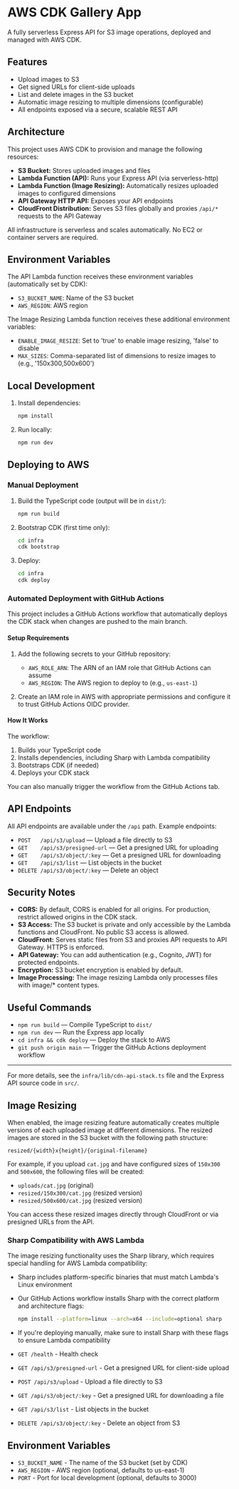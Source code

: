 # AWS CDK Gallery App

A fully serverless Express API for S3 image operations, deployed and managed with AWS CDK.

## Features

- Upload images to S3
- Get signed URLs for client-side uploads
- List and delete images in the S3 bucket
- Automatic image resizing to multiple dimensions (configurable)
- All endpoints exposed via a secure, scalable REST API

## Architecture

This project uses AWS CDK to provision and manage the following resources:

- **S3 Bucket:** Stores uploaded images and files
- **Lambda Function (API):** Runs your Express API (via serverless-http)
- **Lambda Function (Image Resizing):** Automatically resizes uploaded images to configured dimensions
- **API Gateway HTTP API:** Exposes your API endpoints
- **CloudFront Distribution:** Serves S3 files globally and proxies `/api/*` requests to the API Gateway

All infrastructure is serverless and scales automatically. No EC2 or container servers are required.

## Environment Variables

The API Lambda function receives these environment variables (automatically set by CDK):
- `S3_BUCKET_NAME`: Name of the S3 bucket
- `AWS_REGION`: AWS region

The Image Resizing Lambda function receives these additional environment variables:
- `ENABLE_IMAGE_RESIZE`: Set to 'true' to enable image resizing, 'false' to disable
- `MAX_SIZES`: Comma-separated list of dimensions to resize images to (e.g., '150x300,500x600')

## Local Development

1. Install dependencies:

   ```bash
   npm install
   ```

2. Run locally:

   ```bash
   npm run dev
   ```

## Deploying to AWS

### Manual Deployment

1. Build the TypeScript code (output will be in `dist/`):

   ```bash
   npm run build
   ```

2. Bootstrap CDK (first time only):

   ```bash
   cd infra
   cdk bootstrap
   ```

3. Deploy:

   ```bash
   cd infra
   cdk deploy
   ```

### Automated Deployment with GitHub Actions

This project includes a GitHub Actions workflow that automatically deploys the CDK stack when changes are pushed to the main branch.

#### Setup Requirements

1. Add the following secrets to your GitHub repository:
   - `AWS_ROLE_ARN`: The ARN of an IAM role that GitHub Actions can assume
   - `AWS_REGION`: The AWS region to deploy to (e.g., `us-east-1`)

2. Create an IAM role in AWS with appropriate permissions and configure it to trust GitHub Actions OIDC provider.

#### How It Works

The workflow:
1. Builds your TypeScript code
2. Installs dependencies, including Sharp with Lambda compatibility
3. Bootstraps CDK (if needed)
4. Deploys your CDK stack

You can also manually trigger the workflow from the GitHub Actions tab.

## API Endpoints

All API endpoints are available under the `/api` path. Example endpoints:

- `POST   /api/s3/upload` — Upload a file directly to S3
- `GET    /api/s3/presigned-url` — Get a presigned URL for uploading
- `GET    /api/s3/object/:key` — Get a presigned URL for downloading
- `GET    /api/s3/list` — List objects in the bucket
- `DELETE /api/s3/object/:key` — Delete an object

## Security Notes

- **CORS:** By default, CORS is enabled for all origins. For production, restrict allowed origins in the CDK stack.
- **S3 Access:** The S3 bucket is private and only accessible by the Lambda functions and CloudFront. No public S3 access is allowed.
- **CloudFront:** Serves static files from S3 and proxies API requests to API Gateway. HTTPS is enforced.
- **API Gateway:** You can add authentication (e.g., Cognito, JWT) for protected endpoints.
- **Encryption:** S3 bucket encryption is enabled by default.
- **Image Processing:** The image resizing Lambda only processes files with image/* content types.

## Useful Commands

- `npm run build` — Compile TypeScript to `dist/`
- `npm run dev` — Run the Express app locally
- `cd infra && cdk deploy` — Deploy the stack to AWS
- `git push origin main` — Trigger the GitHub Actions deployment workflow

---

For more details, see the `infra/lib/cdn-api-stack.ts` file and the Express API source code in `src/`.

## Image Resizing

When enabled, the image resizing feature automatically creates multiple versions of each uploaded image at different dimensions. The resized images are stored in the S3 bucket with the following path structure:

```
resized/{width}x{height}/{original-filename}
```

For example, if you upload `cat.jpg` and have configured sizes of `150x300` and `500x600`, the following files will be created:

- `uploads/cat.jpg` (original)
- `resized/150x300/cat.jpg` (resized version)
- `resized/500x600/cat.jpg` (resized version)

You can access these resized images directly through CloudFront or via presigned URLs from the API.

### Sharp Compatibility with AWS Lambda

The image resizing functionality uses the Sharp library, which requires special handling for AWS Lambda compatibility:

- Sharp includes platform-specific binaries that must match Lambda's Linux environment
- Our GitHub Actions workflow installs Sharp with the correct platform and architecture flags:
  ```bash
  npm install --platform=linux --arch=x64 --include=optional sharp
  ```
- If you're deploying manually, make sure to install Sharp with these flags to ensure Lambda compatibility


- `GET /health` - Health check
- `GET /api/s3/presigned-url` - Get a presigned URL for client-side upload
- `POST /api/s3/upload` - Upload a file directly to S3
- `GET /api/s3/object/:key` - Get a presigned URL for downloading a file
- `GET /api/s3/list` - List objects in the bucket
- `DELETE /api/s3/object/:key` - Delete an object from S3

## Environment Variables

- `S3_BUCKET_NAME` - The name of the S3 bucket (set by CDK)
- `AWS_REGION` - AWS region (optional, defaults to us-east-1)
- `PORT` - Port for local development (optional, defaults to 3000)